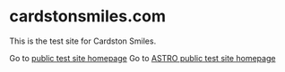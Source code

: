 # cardstonsmiles.com

This is the test site for Cardston Smiles.

Go to [public test site homepage](https://crazy4groovy.github.io/cardstonsmiles-website/public/)
Go to [ASTRO public test site homepage](https://crazy4groovy.github.io/cardstonsmiles-website/astro/dist/)
